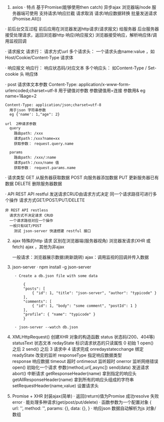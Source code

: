 1. axios
  · 特点
    基于Promise(能够使用then catch) 异步ajax
    浏览器端/node 服务器端可使用
    支持请求/响应拦截
    请求取消
    请求/响应数据转换
    批量发送请求(Promise.All())

  · 前后台交互过程
    前后应用在浏览器发送http请求(请求报文) 给服务器
    后台服务器接受处理请求，返回浏览器http 响应(响应报文)
    浏览器接受响应，解析响应体/调用监视回调
  
  · 请求报文
    请求行： 请求方式\url
    多个请求头： 一个请求头由name:value ，如Host/Cookie/Content-Type
    请求体

  · 响应报文
    响应行： 响应状态码/对应文本
    多个响应头： 如Content-Type / Set-cookie 头
    响应体

  · post 请求体文本参数
    Content-Type: application/x-www-form-urlencoded;charset=utf-8
      用于键值对参数 参数键值用=连接 参数用&
      eg name=1&age=2

    Content-Type: application/json;charset=utf-8
      用于json 字符串参数
      eg {'name': 1,"age": 2}

    url  2种请求参数
      query
        路由path: /xxx
        请求path：/xxx?name=xx
        获取参数： request.query.name
      
      params 
        路由path: /xxx/:name
        请求path：/xxx/name 值
        获取参数： request.params.name

  · 请求类型
    GET 从服务器获取数据
    POST 向服务器添加数据
    PUT 更新服务器已有数据
    DELETE 删除服务器数据

  · API
    REST API restful
      发送请求CRUD由请求方式决定
      同一个请求路径可进行多个操作
      请求方式GET/POST/PUT/DELETE

    非 REST API restless
      请求方式不决定请求 CRUD
      一个请求路径对应一个操作
      一般只有GET/POST
        测试 json-server 快速搭建 restful 接口

2. ajax
  特殊的http 请求
    区别在浏览器端(服务器视角)
    浏览器发请求(XHR 或fetch) ajax ，其他为非ajax
    
    一般请求：浏览器展示数据(刷新跳转)
    ajax：调用监视的回调并传入数据

3. json-server
        · npm install -g json-server

        · Create a db.json file with some data

            {
            "posts": [
                { "id": 1, "title": "json-server", "author": "typicode" }
            ],
            "comments": [
                { "id": 1, "body": "some comment", "postId": 1 }
            ],
            "profile": { "name": "typicode" }
            }

        · json-server --watch db.json

4. XMLHttpRequest() 创建XHR 对象的构造函数
   status 状态码(200、404等)
   statusText 状态文本
   redayState 标识请求状态的只读属性
     0 初始
     1 open() 之后
     2 send() 之后
     3 请求中
     4 请求完成
   onredaystatecchange 绑定readyState 改变的监听
   responseType 指定响应数据类型  
   response 响应数据
   timeout 超时
   ontimeout 监听超时
   onerror 监听网络错误
   open() 初始化一个请求 参数(method,url[,async])
   send(data) 发送请求
   abort() 中断请求
   getResponseHeader(name) 拿到指定的响应头
   getAllResponseHeader(name) 拿到所有的响应头组成的字符串
   setRequestHeader(name,value) 设置请求头

5. Promise + XHR 封装ajax(简单)
  · 返回(return)值为Promise 成功resolve 失败error
  · 能处理多种请求(get/post/put/delete)
  · 函数参数为一个配置对象 {
      url: '',
      method: '',
      params: {},
      data: {},
    }
  · 响应json 数据自动解析为js 对象/数组